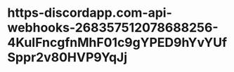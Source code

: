 # https-discordapp.com-api-webhooks-268357512078688256-4KuIFncgfnMhF01c9gYPED9hYvYUfSppr2v80HVP9YqJj